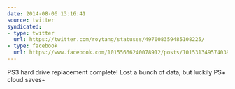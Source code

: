 ```yaml
---
date: 2014-08-06 13:16:41
source: twitter
syndicated:
- type: twitter
  url: https://twitter.com/roytang/statuses/497008359485108225/
- type: facebook
  url: https://www.facebook.com/10155666240078912/posts/10153134957403912
---
```


PS3 hard drive replacement complete! Lost a bunch of data, but luckily PS+ cloud saves~
